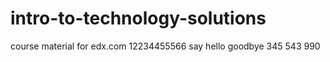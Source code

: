 # intro-to-technology-solutions
course material for edx.com
12234455566
say hello
goodbye
345
543
990